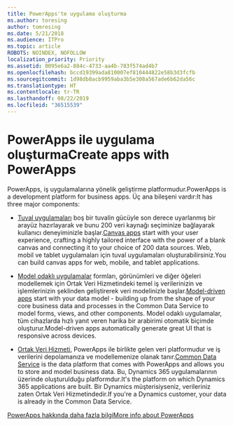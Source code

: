 ```yaml
---
title: PowerApps'te uygulama oluşturma
ms.author: toresing
author: tomresing
ms.date: 5/21/2018
ms.audience: ITPro
ms.topic: article
ROBOTS: NOINDEX, NOFOLLOW
localization_priority: Priority
ms.assetid: 0095e6a2-884c-4733-aa4b-783f574ad4b7
ms.openlocfilehash: bccd19399ada810007ef810444822e58b3d3fcfb
ms.sourcegitcommit: 1d98db8acb9959aba3b5e308a567ade6b62da56c
ms.translationtype: HT
ms.contentlocale: tr-TR
ms.lasthandoff: 08/22/2019
ms.locfileid: "36515539"
---
```

# <a name="create-apps-with-powerapps"></a><span data-ttu-id="601b6-102">PowerApps ile uygulama oluşturma</span><span class="sxs-lookup"><span data-stu-id="601b6-102">Create apps with PowerApps</span></span>

<span data-ttu-id="601b6-103">PowerApps, iş uygulamalarına yönelik geliştirme platformudur.</span><span class="sxs-lookup"><span data-stu-id="601b6-103">PowerApps is a development platform for business apps.</span></span> <span data-ttu-id="601b6-104">Üç ana bileşeni vardır:</span><span class="sxs-lookup"><span data-stu-id="601b6-104">It has three major components:</span></span> 
  
- <span data-ttu-id="601b6-105">[Tuval uygulamaları](https://go.microsoft.com/fwlink/?linkid=874495) boş bir tuvalin gücüyle son derece uyarlanmış bir arayüz hazırlayarak ve bunu 200 veri kaynağı seçiminize bağlayarak kullanıcı deneyiminizle başlar.</span><span class="sxs-lookup"><span data-stu-id="601b6-105">[Canvas apps](https://go.microsoft.com/fwlink/?linkid=874495) start with your user experience, crafting a highly tailored interface with the power of a blank canvas and connecting it to your choice of 200 data sources.</span></span> <span data-ttu-id="601b6-106">Web, mobil ve tablet uygulamaları için tuval uygulamaları oluşturabilirsiniz.</span><span class="sxs-lookup"><span data-stu-id="601b6-106">You can build canvas apps for web, mobile, and tablet applications.</span></span> 
    
- <span data-ttu-id="601b6-107">[Model odaklı uygulamalar](https://go.microsoft.com/fwlink/?linkid=874496) formları, görünümleri ve diğer öğeleri modellemek için Ortak Veri Hizmetindeki temel iş verilerinizin ve işlemlerinizin şeklinden geliştirerek veri modelinizle başlar.</span><span class="sxs-lookup"><span data-stu-id="601b6-107">[Model-driven apps](https://go.microsoft.com/fwlink/?linkid=874496) start with your data model - building up from the shape of your core business data and processes in the Common Data Service to model forms, views, and other components.</span></span> <span data-ttu-id="601b6-108">Model odaklı uygulamalar, tüm cihazlarda hızlı yanıt veren harika bir arabirimi otomatik biçimde oluşturur.</span><span class="sxs-lookup"><span data-stu-id="601b6-108">Model-driven apps automatically generate great UI that is responsive across devices.</span></span> 
    
- <span data-ttu-id="601b6-109">[Ortak Veri Hizmeti](https://go.microsoft.com/fwlink/?linkid=874497), PowerApps ile birlikte gelen veri platformudur ve iş verilerini depolamanıza ve modellemenize olanak tanır.</span><span class="sxs-lookup"><span data-stu-id="601b6-109">[Common Data Service](https://go.microsoft.com/fwlink/?linkid=874497) is the data platform that comes with PowerApps and allows you to store and model business data.</span></span> <span data-ttu-id="601b6-110">Bu, Dynamics 365 uygulamalarının üzerinde oluşturulduğu platformdur.</span><span class="sxs-lookup"><span data-stu-id="601b6-110">It's the platform on which Dynamics 365 applications are built.</span></span> <span data-ttu-id="601b6-111">Bir Dynamics müşterisiyseniz, verileriniz zaten Ortak Veri Hizmetindedir.</span><span class="sxs-lookup"><span data-stu-id="601b6-111">If you're a Dynamics customer, your data is already in the Common Data Service.</span></span> 
    
[<span data-ttu-id="601b6-112">PowerApps hakkında daha fazla bilgi</span><span class="sxs-lookup"><span data-stu-id="601b6-112">More info about PowerApps</span></span>](https://go.microsoft.com/fwlink/?linkid=874498)
  

